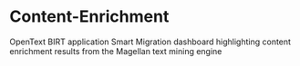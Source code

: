 # Content-Enrichment
OpenText BIRT application Smart Migration dashboard highlighting content enrichment results from the Magellan text mining engine

